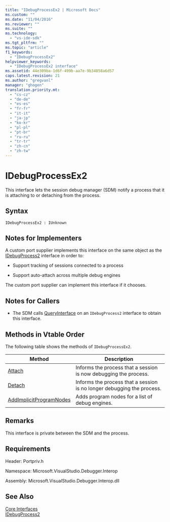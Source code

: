 ```yaml
---
title: "IDebugProcessEx2 | Microsoft Docs"
ms.custom: ""
ms.date: "11/04/2016"
ms.reviewer: ""
ms.suite: ""
ms.technology: 
  - "vs-ide-sdk"
ms.tgt_pltfrm: ""
ms.topic: "article"
f1_keywords: 
  - "IDebugProcessEx2"
helpviewer_keywords: 
  - "IDebugProcessEx2 interface"
ms.assetid: 44e309ba-1d6f-499b-aa7e-9b34858a6d57
caps.latest.revision: 21
ms.author: "gregvanl"
manager: "ghogen"
translation.priority.mt: 
  - "cs-cz"
  - "de-de"
  - "es-es"
  - "fr-fr"
  - "it-it"
  - "ja-jp"
  - "ko-kr"
  - "pl-pl"
  - "pt-br"
  - "ru-ru"
  - "tr-tr"
  - "zh-cn"
  - "zh-tw"
---
```

# IDebugProcessEx2
This interface lets the session debug manager (SDM) notify a process that it is attaching to or detaching from the process.  
  
## Syntax  
  
```  
IDebugProcessEx2 : IUnknown  
```  
  
## Notes for Implementers  
 A custom port supplier implements this interface on the same object as the [IDebugProcess2](../../../extensibility/debugger/reference/idebugprocess2.md) interface in order to:  
  
-   Support tracking of sessions connected to a process  
  
-   Support auto-attach across multiple debug engines  
  
 The custom port supplier can implement this interface if it chooses.  
  
## Notes for Callers  
  
-   The SDM calls [QueryInterface](/cpp/atl/queryinterface) on an `IDebugProcess2` interface to obtain this interface.  
  
## Methods in Vtable Order  
 The following table shows the methods of `IDebugProcessEx2`.  
  
|Method|Description|  
|------------|-----------------|  
|[Attach](../../../extensibility/debugger/reference/idebugprocessex2-attach.md)|Informs the process that a session is now debugging the process.|  
|[Detach](../../../extensibility/debugger/reference/idebugprocessex2-detach.md)|Informs the process that a session is no longer debugging the process.|  
|[AddImplicitProgramNodes](../../../extensibility/debugger/reference/idebugprocessex2-addimplicitprogramnodes.md)|Adds program nodes for a list of debug engines.|  
  
## Remarks  
 This interface is private between the SDM and the process.  
  
## Requirements  
 Header: Portpriv.h  
  
 Namespace: Microsoft.VisualStudio.Debugger.Interop  
  
 Assembly: Microsoft.VisualStudio.Debugger.Interop.dll  
  
## See Also  
 [Core Interfaces](../../../extensibility/debugger/reference/core-interfaces.md)   
 [IDebugProcess2](../../../extensibility/debugger/reference/idebugprocess2.md)